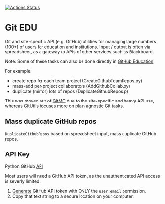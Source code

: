 [![Actions Status](https://github.com/scivision/gitedu/workflows/ci/badge.svg)](https://github.com/scivision/gitedu/actions)

# Git EDU

Git and site-specific API (e.g. GitHub) utilities for managing large numbers (100+) of users for education and institutions.
Input / output is often via spreadsheet, as a gateway to APIs of other services such as Blackboard.

Note: Some of these tasks can also be done directly in
[GitHub Education](https://education.github.com/).

For example:

* create repo for each team project (CreateGithubTeamRepos.py)
* mass-add per-project collaborators (AddGithubCollab.py)
* duplicate (mirror) lots of repos (DuplicateGithubRepos.p)

This was moved out of
[GitMC](https://github.com/scivision/gitutils)
due to the site-specific and heavy API use, whereas GitUtils focuses more on plain agnostic Git tasks.


## Mass duplicate GitHub repos

`DuplicateGithubRepos`
based on spreadsheet input, mass duplicate GitHub repos.

## API Key

Python GitHub [API](https://pypi.org/project/PyGithub/)

Most users will need a GitHub API token, as the unauthenticated API access is severly limited.

1. [Generate](https://github.com/settings/tokens) GitHub API token with ONLY the `user:email` permission.
2. Copy that text string to a secure location on your computer.

